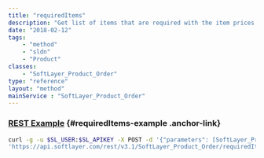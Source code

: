 ```yaml
---
title: "requiredItems"
description: "Get list of items that are required with the item prices provided"
date: "2018-02-12"
tags:
    - "method"
    - "sldn"
    - "Product"
classes:
    - "SoftLayer_Product_Order"
type: "reference"
layout: "method"
mainService : "SoftLayer_Product_Order"
---
```


### [REST Example](#requiredItems-example) <a href="/article/rest/"><i class="fas fa-question"></i></a> {#requiredItems-example .anchor-link} 
```bash
curl -g -u $SL_USER:$SL_APIKEY -X POST -d '{"parameters": [SoftLayer_Product_Item_Price]}' \
'https://api.softlayer.com/rest/v3.1/SoftLayer_Product_Order/requiredItems'
```
